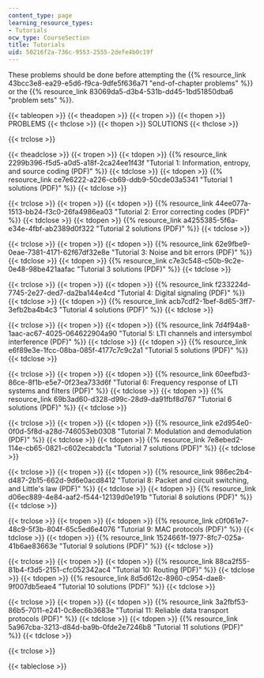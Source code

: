 ```yaml
---
content_type: page
learning_resource_types:
- Tutorials
ocw_type: CourseSection
title: Tutorials
uid: 50216f2a-736c-9553-2555-2defe4b0c19f
---
```


These problems should be done before attempting the {{% resource_link 43bcc3e8-ea29-e5d6-f9ca-9dfe5f636a71 "end-of-chapter problems" %}} or the {{% resource_link 83069da5-d3b4-531b-dd45-1bd51850dba6 "problem sets" %}}.

{{< tableopen >}}
{{< theadopen >}}
{{< tropen >}}
{{< thopen >}}
PROBLEMS
{{< thclose >}}
{{< thopen >}}
SOLUTIONS
{{< thclose >}}

{{< trclose >}}

{{< theadclose >}}
{{< tropen >}}
{{< tdopen >}}
{{% resource_link 2299b396-f5d5-a0d5-a18f-2ca24ee1f43f "Tutorial 1: Information, entropy, and source coding (PDF)" %}}
{{< tdclose >}}
{{< tdopen >}}
{{% resource_link ce7e6222-a226-cb69-ddb9-50cde03a5341 "Tutorial 1 solutions (PDF)" %}}
{{< tdclose >}}

{{< trclose >}}
{{< tropen >}}
{{< tdopen >}}
{{% resource_link 44ee077a-1513-bb24-f3c0-26fa4986ea03 "Tutorial 2: Error correcting codes (PDF)" %}}
{{< tdclose >}}
{{< tdopen >}}
{{% resource_link a4255385-5f6a-e34e-4fbf-ab2389d0f322 "Tutorial 2 solutions (PDF)" %}}
{{< tdclose >}}

{{< trclose >}}
{{< tropen >}}
{{< tdopen >}}
{{% resource_link 62e9fbe9-0eae-7381-4171-62f67df32e8e "Tutorial 3: Noise and bit errors (PDF)" %}}
{{< tdclose >}}
{{< tdopen >}}
{{% resource_link c7e3c548-c50b-9c2e-0e48-98be421aafac "Tutorial 3 solutions (PDF)" %}}
{{< tdclose >}}

{{< trclose >}}
{{< tropen >}}
{{< tdopen >}}
{{% resource_link f233224d-7745-2e27-ded7-da2ba144e4cd "Tutorial 4: Digital signaling (PDF)" %}}
{{< tdclose >}}
{{< tdopen >}}
{{% resource_link acb7cdf2-1bef-8d65-3ff7-3efb2ba4b4c3 "Tutorial 4 solutions (PDF)" %}}
{{< tdclose >}}

{{< trclose >}}
{{< tropen >}}
{{< tdopen >}}
{{% resource_link 7d4f94a8-1aac-ac67-4025-064622904a90 "Tutorial 5: LTI channels and intersymbol interference (PDF)" %}}
{{< tdclose >}}
{{< tdopen >}}
{{% resource_link e6f89e3e-1fcc-08ba-085f-4177c7c9c2a1 "Tutorial 5 solutions (PDF)" %}}
{{< tdclose >}}

{{< trclose >}}
{{< tropen >}}
{{< tdopen >}}
{{% resource_link 60eefbd3-86ce-8f1b-e5e7-0f23ea733d6f "Tutorial 6: Frequency response of LTI systems and filters (PDF)" %}}
{{< tdclose >}}
{{< tdopen >}}
{{% resource_link 69b3ad60-d328-d99c-28d9-da91fbf8d767 "Tutorial 6 solutions (PDF)" %}}
{{< tdclose >}}

{{< trclose >}}
{{< tropen >}}
{{< tdopen >}}
{{% resource_link e2d954e0-0f0d-5f8d-a28d-746053eb0308 "Tutorial 7: Modulation and demodulation (PDF)" %}}
{{< tdclose >}}
{{< tdopen >}}
{{% resource_link 7e8ebed2-114e-cb65-0821-c602ecabdc1a "Tutorial 7 solutions (PDF)" %}}
{{< tdclose >}}

{{< trclose >}}
{{< tropen >}}
{{< tdopen >}}
{{% resource_link 986ec2b4-d487-2b15-662d-9d6e0acd8412 "Tutorial 8: Packet and circuit switching, and Little's law (PDF)" %}}
{{< tdclose >}}
{{< tdopen >}}
{{% resource_link d06ec889-4e84-aaf2-f544-12139d0e191b "Tutorial 8 solutions (PDF)" %}}
{{< tdclose >}}

{{< trclose >}}
{{< tropen >}}
{{< tdopen >}}
{{% resource_link c0f061e7-48c9-5f3b-804f-65c5ed6e4076 "Tutorial 9: MAC protocols (PDF)" %}}
{{< tdclose >}}
{{< tdopen >}}
{{% resource_link 1524661f-1977-8fc7-025a-41b6ae83663e "Tutorial 9 solutions (PDF)" %}}
{{< tdclose >}}

{{< trclose >}}
{{< tropen >}}
{{< tdopen >}}
{{% resource_link 88ca2f55-81b4-f3d5-2151-cfc052342ac4 "Tutorial 10: Routing (PDF)" %}}
{{< tdclose >}}
{{< tdopen >}}
{{% resource_link 8d5d612c-8960-c954-dae8-9f007db5eae4 "Tutorial 10 solutions (PDF)" %}}
{{< tdclose >}}

{{< trclose >}}
{{< tropen >}}
{{< tdopen >}}
{{% resource_link 3a2fbf53-86b5-7011-e241-0c8ec6b3683e "Tutorial 11: Reliable data transport protocols (PDF)" %}}
{{< tdclose >}}
{{< tdopen >}}
{{% resource_link 5a967cba-3213-d84d-ba9b-0fde2e7246b8 "Tutorial 11 solutions (PDF)" %}}
{{< tdclose >}}

{{< trclose >}}

{{< tableclose >}}